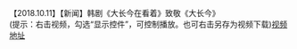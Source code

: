 【2018.10.11】【新闻】韩剧《大长今在看着》致敬《大长今》         
(提示：右击视频，勾选“显示控件”，可控制播放。也可右击另存为视频下载)[视频地址](https://video.h5.weibo.cn/1034:4347332062560550/4347332415323300)
